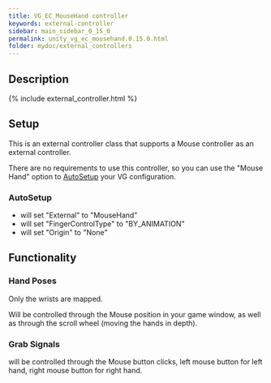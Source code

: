 ```yaml
---
title: VG_EC_MouseHand controller
keywords: external-controller
sidebar: main_sidebar_0_15_0
permalink: unity_vg_ec_mousehand.0.15.0.html
folder: mydoc/external_controllers
---
```


## Description

{% include external_controller.html %}

## Setup 

This is an external controller class that supports a Mouse controller as an external controller.

There are no requirements to use this controller, so you can use the "Mouse Hand" option to [AutoSetup](unity_component_myvirtualgrasp.0.15.0.html#autosetup) your VG configuration.

### AutoSetup

* will set "External" to "MouseHand"
* will set "FingerControlType" to "BY_ANIMATION"
* will set "Origin" to "None"

## Functionality

### Hand Poses
Only the wrists are mapped.

Will be controlled through the Mouse position in your game window, as well as through the scroll wheel (moving the hands in depth).

### Grab Signals
will be controlled through the Mouse button clicks, left mouse button for left hand, right mouse button for right hand.
